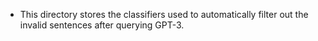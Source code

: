 - This directory stores the classifiers used to automatically filter out the invalid sentences after querying GPT-3.